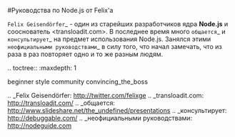 #Руководства по Node.js от Felix'а

`Felix Geisendörfer`_ - один из старейших разработчиков ядра **Node.js** и
сооснователь <transloadit.com>. В последнее время много `общается`_ и
`консультирует`_ на предмет использования Node.js. Занялся этими
`неофициальными руководствами`_ в силу того, что начал замечать,
что из раза в раз повторяет одно и то же разным людям.


.. toctree::
   :maxdepth: 1

   beginner
   style
   community
   convincing_the_boss


.. _Felix Geisendörfer: http://twitter.com/felixge
.. _transloadit.com: http://transloadit.com/
.. _общается: http://www.slideshare.net/the_undefined/presentations
.. _консультирует: http://debuggable.com/
.. _неофициальными руководствами: http://nodeguide.com
